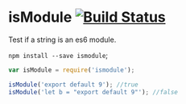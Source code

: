 isModule [![Build Status](https://travis-ci.org/calvinmetcalf/isModule.svg)](https://travis-ci.org/calvinmetcalf/isModule)
===

Test if a string is an es6 module.

`npm install --save ismodule`;

```js
var isModule = require('ismodule');

isModule('export default 9'); //true
isModule('let b = "export default 9"'); //false
```